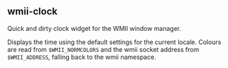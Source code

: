 ## wmii-clock

Quick and dirty clock widget for the WMII window manager.

Displays the time using the default settings for the current locale.
Colours are read from `$WMII_NORMCOLORS` and the wmii socket address from
`$WMII_ADDRESS`, falling back to the wmii namespace.
